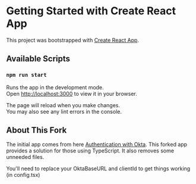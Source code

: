 # Getting Started with Create React App

This project was bootstrapped with [Create React App](https://github.com/facebook/create-react-app).

## Available Scripts

### `npm run start`

Runs the app in the development mode.\
Open [http://localhost:3000](http://localhost:3000) to view it in your browser.

The page will reload when you make changes.\
You may also see any lint errors in the console.

## About This Fork

The initial app comes from here [Authentication with Okta](https://github.com/smashingmagazine/Authentiaction-with-Okta).
This forked app provides a solution for those using TypeScript. It also removes some unneeded files.

You'll need to replace your OktaBaseURL and clientId to get things working (in config.tsx)
